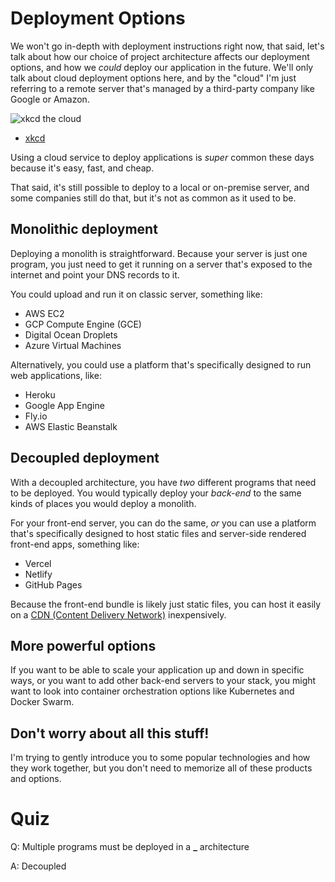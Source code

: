 # Deployment Options

We won't go in-depth with deployment instructions right now, that said, let's talk about how our choice of project architecture affects our deployment options, and how we _could_ deploy our application in the future. We'll only talk about cloud deployment options here, and by the "cloud" I'm just referring to a remote server that's managed by a third-party company like Google or Amazon.

![xkcd the cloud](https://imgs.xkcd.com/comics/the_cloud.png)

- [xkcd](https://xkcd.com/908/)

Using a cloud service to deploy applications is _super_ common these days because it's easy, fast, and cheap.

That said, it's still possible to deploy to a local or on-premise server, and some companies still do that, but it's not as common as it used to be.

## Monolithic deployment

Deploying a monolith is straightforward. Because your server is just one program, you just need to get it running on a server that's exposed to the internet and point your DNS records to it.

You could upload and run it on classic server, something like:

- AWS EC2
- GCP Compute Engine (GCE)
- Digital Ocean Droplets
- Azure Virtual Machines

Alternatively, you could use a platform that's specifically designed to run web applications, like:

- Heroku
- Google App Engine
- Fly.io
- AWS Elastic Beanstalk

## Decoupled deployment

With a decoupled architecture, you have _two_ different programs that need to be deployed. You would typically deploy your _back-end_ to the same kinds of places you would deploy a monolith.

For your front-end server, you can do the same, _or_ you can use a platform that's specifically designed to host static files and server-side rendered front-end apps, something like:

- Vercel
- Netlify
- GitHub Pages

Because the front-end bundle is likely just static files, you can host it easily on a [CDN (Content Delivery Network)](https://www.cloudflare.com/learning/cdn/what-is-a-cdn/) inexpensively.

## More powerful options

If you want to be able to scale your application up and down in specific ways, or you want to add other back-end servers to your stack, you might want to look into container orchestration options like Kubernetes and Docker Swarm.

## Don't worry about all this stuff!

I'm trying to gently introduce you to some popular technologies and how they work together, but you don't need to memorize all of these products and options.

# Quiz

Q: Multiple programs must be deployed in a **\_** architecture

A: Decoupled
